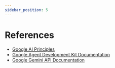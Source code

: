 ```yaml
---
sidebar_position: 5
---
```


# References

*   [Google AI Principles](https://ai.google/responsibility/principles/)
*   [Google Agent Development Kit Documentation](https://google.github.io/adk-docs/)
*   [Google Gemini API Documentation](https://ai.google.dev/gemini-api/docs)

